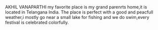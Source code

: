 AKHIL VANAPARTHI
my favorite place is my grand parenrts home,it is located in Telangana India.
The place is perfect with a good and peacfull weather,i mostly go near a small
lake for fishing and we do swim,every festival is celebrated  colorfully.



